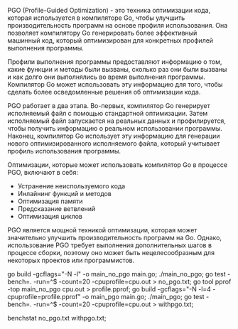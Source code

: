PGO (Profile-Guided Optimization) - это техника оптимизации кода, которая используется в компиляторе Go, чтобы улучшить производительность программ на основе профиля использования. Она позволяет компилятору Go генерировать более эффективный машинный код, который оптимизирован для конкретных профилей выполнения программы.

Профили выполнения программы предоставляют информацию о том, какие функции и методы были вызваны, сколько раз они были вызваны и как долго они выполнялись во время выполнения программы. Компилятор Go может использовать эту информацию для того, чтобы сделать более осведомленные решения об оптимизации кода.

PGO работает в два этапа. Во-первых, компилятор Go генерирует исполняемый файл с помощью стандартной оптимизации. Затем исполняемый файл запускается на реальных данных и профилируется, чтобы получить информацию о реальном использовании программы. Наконец, компилятор Go использует эту информацию для генерации нового оптимизированного исполняемого файла, который учитывает профиль использования программы.

Оптимизации, которые может использовать компилятор Go в процессе PGO, включают в себя:

- Устранение неиспользуемого кода
- Инлайнинг функций и методов
- Оптимизация памяти
- Предсказание ветвлений
- Оптимизация циклов

PGO является мощной техникой оптимизации, которая может значительно улучшить производительность программ на Go. Однако, использование PGO требует выполнения дополнительных шагов в процессе сборки, поэтому оно может быть нецелесообразным для некоторых проектов или программистов.

go build -gcflags="-N -l" -o main_no_pgo main.go;
./main_no_pgo;
go test -bench=. -run=^$ -count=20 -cpuprofile=cpu.out > no_pgo.txt;
go tool pprof -top main_no_pgo cpu.out > profile.pprof;
go build -gcflags="-N -l=4 -cpuprofile=profile.pprof" -o main_pgo main.go;
./main_pgo;
go test -bench=. -run=^$ -count=20 -cpuprofile=cpu.out > withpgo.txt;

benchstat no_pgo.txt withpgo.txt;  

